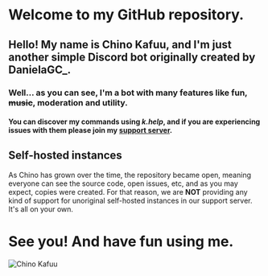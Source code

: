 # Welcome to my GitHub repository.

## Hello! My name is Chino Kafuu, and I'm just another simple Discord bot originally created by DanielaGC_.
### Well... as you can see, I'm a bot with many features like fun, ~~music~~, moderation and utility.
#### You can discover my commands using *k.help*, and if you are experiencing issues with them please join my [support server](https://discord.gg/CAm9cSU).

## Self-hosted instances
As Chino has grown over the time, the repository became open, meaning everyone can see the source code, open issues, etc, and as you may expect, copies were created.
For that reason, we are **NOT** providing any kind of support for unoriginal self-hosted instances in our support server. It's all on your own.

# See you! And have fun using me.

![Chino Kafuu](https://repository-images.githubusercontent.com/203506793/08e09480-db3b-11e9-8daa-175b74a05b92)
